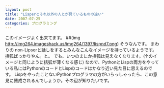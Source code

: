 ```yaml
---
layout: post
title: "Lisperとそれ以外の人とが見ているものの違い"
date: 2007-07-25
categories: プログラミング
---
```

このイメージよく出来てます。
 ##(img http://img264.imageshack.us/img264/1397/lispnd7.png)
そうなんです。
まわりの non-Lipserと話しをするとみんなこんなイメージを持っているようです。括弧ばっかりやん。と。
でも、いつのまにか括弧は見えなくなります。(↑のイメージと同じように括弧が薄くなる感じ)
なので、PythonとLispの両方をやっている私にはPythonのコードとLispのコードはかなり近い見た目に思えるのです。
LispをやったことないPythonプログラマの方がいらっしゃったら、この意見に賛成されるんでしょうか。その辺が知りたいです。
